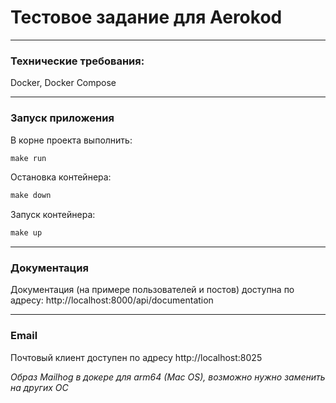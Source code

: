 <h1>Тестовое задание для Aerokod</h1>

***
<h3>Технические требования:</h3>
Docker, Docker Compose

***
<h3>Запуск приложения</h3>

В корне проекта выполнить:

```php
make run
```

Остановка контейнера:

```php
make down
```

Запуск контейнера:

```php
make up
```

***
<h3>Документация</h3>

Документация (на примере пользователей и постов) доступна по адресу: http://localhost:8000/api/documentation

***
<h3>Email</h3>

Почтовый клиент доступен по адресу http://localhost:8025

<em>Образ Mailhog в докере для arm64 (Mac OS), возможно нужно заменить на других ОС</em>

